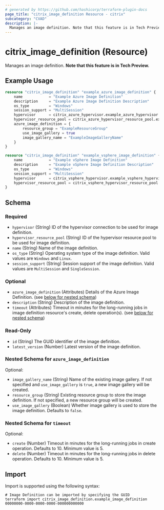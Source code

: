 ```yaml
---
# generated by https://github.com/hashicorp/terraform-plugin-docs
page_title: "citrix_image_definition Resource - citrix"
subcategory: "CVAD"
description: |-
  Manages an image definition. Note that this feature is in Tech Preview.
---
```


# citrix_image_definition (Resource)

Manages an image definition. **Note that this feature is in Tech Preview.**

## Example Usage

```terraform
resource "citrix_image_definition" "example_azure_image_definition" {
    name            = "Example Azure Image Definition"
    description     = "Example Azure Image Definition Description"
    os_type         = "Windows"
    session_support = "MultiSession"
    hypervisor      = citrix_azure_hypervisor.example_azure_hypervisor.id
    hypervisor_resource_pool = citrix_azure_hypervisor_resource_pool.example_azure_hypervisor_resource_pool.id
    azure_image_definition = {
        resource_group = "ExampleResourceGroup"
        use_image_gallery = true
        image_gallery_name = "ExampleImageGalleryName"
    }
}

resource "citrix_image_definition" "example_vsphere_image_definition" {
    name            = "Example vSphere Image Definition"
    description     = "Example vSphere Image Definition Description"
    os_type         = "Windows"
    session_support = "MultiSession"
    hypervisor      = citrix_vsphere_hypervisor.example_vsphere_hypervisor.id
    hypervisor_resource_pool = citrix_vsphere_hypervisor_resource_pool.example_vsphere_hypervisor_resource_pool.id
}
```

<!-- schema generated by tfplugindocs -->
## Schema

### Required

- `hypervisor` (String) ID of the hypervisor connection to be used for image definition.
- `hypervisor_resource_pool` (String) ID of the hypervisor resource pool to be used for image definition.
- `name` (String) Name of the image definition.
- `os_type` (String) Operating system type of the image definition. Valid values are `Windows` and `Linux`.
- `session_support` (String) Session support of the image definition. Valid values are `MultiSession` and `SingleSession`.

### Optional

- `azure_image_definition` (Attributes) Details of the Azure Image Definition. (see [below for nested schema](#nestedatt--azure_image_definition))
- `description` (String) Description of the image definition.
- `timeout` (Attributes) Timeout in minutes for the long-running jobs in image definition resource's create, delete operation(s). (see [below for nested schema](#nestedatt--timeout))

### Read-Only

- `id` (String) The GUID identifier of the image definition.
- `latest_version` (Number) Latest version of the image definition.

<a id="nestedatt--azure_image_definition"></a>
### Nested Schema for `azure_image_definition`

Optional:

- `image_gallery_name` (String) Name of the existing image gallery. If not specified and `use_image_gallery` is `true`, a new image gallery will be created.
- `resource_group` (String) Existing resource group to store the image definition. If not specified, a new resource group will be created.
- `use_image_gallery` (Boolean) Whether image gallery is used to store the image definition. Defaults to `false`.


<a id="nestedatt--timeout"></a>
### Nested Schema for `timeout`

Optional:

- `create` (Number) Timeout in minutes for the long-running jobs in create operation. Defaults to 10. Minimum value is 5.
- `delete` (Number) Timeout in minutes for the long-running jobs in delete operation. Defaults to 10. Minimum value is 5.

## Import

Import is supported using the following syntax:

```shell
# Image Definition can be imported by specifying the GUID
terraform import citrix_image_definition.example_image_definition 00000000-0000-0000-0000-000000000000
```